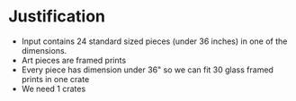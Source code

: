 # Justification
* Input contains 24 standard sized pieces (under 36 inches) in one of the dimensions.
* Art pieces are framed prints
* Every piece has dimension under 36" so we can fit 30 glass framed prints in one crate
* We need 1 crates